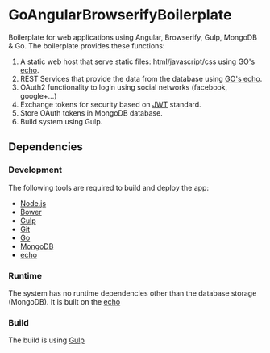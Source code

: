 # GoAngularBrowserifyBoilerplate
Boilerplate for web applications using Angular, Browserify, Gulp, MongoDB & Go.
The boilerplate provides these functions:
1. A static web host that serve static files: html/javascript/css using [GO's echo](https://labstack.com/echo).
2. REST Services that provide the data from the database using [GO's echo](https://labstack.com/echo).
3. OAuth2 functionality to login using social networks (facebook, google+...)
4. Exchange tokens for security based on [JWT](https://jwt.io) standard.
5. Store OAuth tokens in MongoDB database.
6. Build system using Gulp.

## Dependencies

### Development

The following tools are required to build and deploy the app:

* [Node.js](http://nodejs.org/)
* [Bower](http://bower.io/)
* [Gulp](http://gulp.com/)
* [Git](http://msysgit.github.io/)
* [Go](http://golang.org/)
* [MongoDB](https://www.mongodb.com/)
* [echo](https://labstack.com/echo)


### Runtime

The system has no runtime dependencies other than the database storage (MongoDB). It is built on the [echo](http://echo.labstack.com/)

### Build
The build is using [Gulp](http://gulp.com/)

